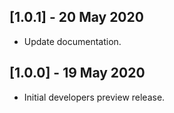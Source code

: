 ## [1.0.1] - 20 May 2020

* Update documentation.

## [1.0.0] - 19 May 2020

* Initial developers preview release.
